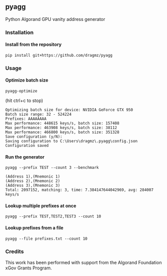 ## pyagg

Python Algorand GPU vanity address generator

### Installation

#### Install from the repository

````commandline
pip install git+https://github.com/dragmz/pyagg
````

### Usage

#### Optimize batch size

````commandline
pyagg-optimize
````

(hit ctrl+c to stop)

````
Optimizing batch size for device: NVIDIA GeForce GTX 950
Batch size range: 32 - 524224
Prefixes: AAAAAAAA
Max performance: 448615 keys/s, batch size: 157408
Max performance: 463908 keys/s, batch size: 38112
Max performance: 466800 keys/s, batch size: 351328
Save configuration (y/N):
Saving configuration to C:\Users\dragmz\.pyagg\config.json
Configuration saved
````

#### Run the generator

````commandline
pyagg --prefix TEST --count 3 --benchmark
````

````
(Address 1),(Mnemonic 1)
(Address 2),(Mnemonic 2)
(Address 3),(Mnemonic 3)
Total: 2097152, matching: 3, time: 7.384147644042969, avg: 284007 keys/s
````

#### Lookup multiple prefixes at once

````commandline
pyagg --prefix TEST,TEST2,TEST3 --count 10
````

#### Lookup prefixes from a file

````commandline
pyagg --file prefixes.txt --count 10
````

### Credits

This work has been performed with support from the Algorand Foundation xGov Grants Program.